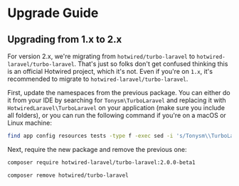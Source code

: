 # Upgrade Guide

## Upgrading from 1.x to 2.x

For version 2.x, we're migrating from `hotwired/turbo-laravel` to `hotwired-laravel/turbo-laravel`. That's just so folks don't get confused thinking this is an official Hotwired project, which it's not. Even if you're on `1.x`, it's recommended to migrate to `hotwired-laravel/turbo-laravel`.

First, update the namespaces from the previous package. You can either do it from your IDE by searching for `Tonysm\TurboLaravel` and replacing it with `HotwiredLaravel\TurboLaravel` on your application (make sure you include all folders), or you can run the following command if you're on a macOS or Linux machine:

```bash
find app config resources tests -type f -exec sed -i 's/Tonysm\\TurboLaravel/HotwiredLaravel\\TurboLaravel/g' {} +
```

Next, require the new package and remove the previous one:

```bash
composer require hotwired-laravel/turbo-laravel:2.0.0-beta1

composer remove hotwired/turbo-laravel
```
